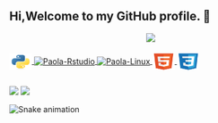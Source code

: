 
 ## Hi,Welcome to my GitHub profile. 👋
<div align="center">
  <a href="https://github.com/paolabc">
  <img height="180em" src="https://github-readme-stats.vercel.app/api?username=paolabc&show_icons=true&theme=radical&include_all_commits=true&count_private=true"/>
</div>
 
<div style="display: inline_block"><br>
  <img align="center" alt="Paola-Python" height="30" width="40" src="https://raw.githubusercontent.com/devicons/devicon/master/icons/python/python-original.svg">
 <img align="center" alt="Paola-Rstudio" height="30" width="40" src="https://cdn.jsdelivr.net/gh/devicons/devicon/icons/rstudio/rstudio-original.svg">
  <img align="center" alt="Paola-Linux" height="30" width="40" src="https://cdn.jsdelivr.net/gh/devicons/devicon/icons/linux/linux-original.svg">
  <img align="center" alt="Paola-HTML" height="30" width="40" src="https://raw.githubusercontent.com/devicons/devicon/master/icons/html5/html5-original.svg">
  <img align="center" alt="Paola-CSS" height="30" width="40" src="https://raw.githubusercontent.com/devicons/devicon/master/icons/css3/css3-original.svg">
</div>
  

  ##
 
<div> 
  <a href="https://www.linkedin.com/in/paola-carneiro-4a6256207" target="_blank"><img src="https://img.shields.io/badge/-LinkedIn-%230077B5?style=for-the-badge&logo=linkedin&logoColor=white" target="_blank"></a> 
  <a href="https://discord.gg/HFM9U9Zz86" target="_blank"><img src="https://img.shields.io/badge/Discord-7289DA?style=for-the-badge&logo=discord&logoColor=white" target="_blank"></a> 
 
  ![Snake animation](https://github.com/paolabc/paolabc/blob/output/github-contribution-grid-snake.svg)
 
</div>
